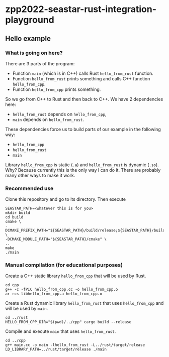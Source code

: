 # zpp2022-seastar-rust-integration-playground

## Hello example

### What is going on here?
There are 3 parts of the program:
- Function `main` (which is in C++) calls Rust `hello_from_rust` function.
- Function `hello_from_rust` prints something and calls C++ function `hello_from_cpp`.
- Function `hello_from_cpp` prints something.

So we go from C++ to Rust and then back to C++. We have 2 dependencies here:
- `hello_from_rust` depends on `hello_from_cpp`,
- `main` depends on `hello_from_rust`.

These dependencies force us to build parts of our example in the following way:
- `hello_from_cpp`
- `hello_from_rust`
- `main`

Library `hello_from_cpp` is static (`.a`) and `hello_from_rust` is dynamic (`.so`). Why? Because currently this is the only way I can do it. There are probably many other ways to make it work.

### Recommended use

Clone this repository and go to its directory. Then execute
```
SEASTAR_PATH=<whatever this is for you>
mkdir build
cd build
cmake \
-DCMAKE_PREFIX_PATH="${SEASTAR_PATH}/build/release;${SEASTAR_PATH}/build/release/_cooking/installed" \
-DCMAKE_MODULE_PATH="${SEASTAR_PATH}/cmake" \
..
make
./main
```

### Manual compilation (for educational purposes)

Create a C++ static library `hello_from_cpp` that will be used by Rust.
```
cd cpp
g++ -c -fPIC hello_from_cpp.cc -o hello_from_cpp.o
ar rcs libhello_from_cpp.a hello_from_cpp.o
```
Create a Rust dynamic library `hello_from_rust` that uses `hello_from_cpp` and will be used by `main`.
```
cd ../rust
HELLO_FROM_CPP_DIR="$(pwd)/../cpp" cargo build --release
```
Compile and execute `main` that uses `hello_from_rust`.
```
cd ../cpp
g++ main.cc -o main -lhello_from_rust -L../rust/target/release
LD_LIBRARY_PATH=../rust/target/release ./main
```
